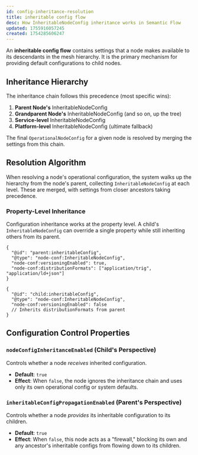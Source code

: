 ```yaml
---
id: config-inheritance-resolution
title: inheritable config flow
desc: How InheritableNodeConfig inheritance works in Semantic Flow
updated: 1755916057245
created: 1754285606247
---
```


An **inheritable config flow** contains settings that a node makes available to its descendants in the mesh hierarchy. It is the primary mechanism for providing default configurations to child nodes.

## Inheritance Hierarchy

The inheritance chain follows this precedence (most specific wins):

1.  **Parent Node's** InheritableNodeConfig
2.  **Grandparent Node's** InheritableNodeConfig (and so on, up the tree)
3.  **Service-level** InheritableNodeConfig
4.  **Platform-level** InheritableNodeConfig (ultimate fallback)

The final `OperationalNodeConfig` for a given node is resolved by merging the settings from this chain.

## Resolution Algorithm

When resolving a node's operational configuration, the system walks up the hierarchy from the node's parent, collecting `InheritableNodeConfig` at each level. These are merged, with settings from closer ancestors taking precedence.

### Property-Level Inheritance

Configuration inheritance works at the property level. A child's `InheritableNodeConfig` can override a single property while still inheriting others from its parent.

```jsonld
{
  "@id": "parent:inheritableConfig",
  "@type": "node-conf:InheritableNodeConfig",
  "node-conf:versioningEnabled": true,
  "node-conf:distributionFormats": ["application/trig", "application/ld+json"]
}

{
  "@id": "child:inheritableConfig",
  "@type": "node-conf:InheritableNodeConfig",
  "node-conf:versioningEnabled": false
  // Inherits distributionFormats from parent
}
```

## Configuration Control Properties

### `nodeConfigInheritanceEnabled` (Child's Perspective)

Controls whether a node *receives* inherited configuration.
-   **Default**: `true`
-   **Effect**: When `false`, the node ignores the inheritance chain and uses only its own operational config or system defaults.

### `inheritableConfigPropagationEnabled` (Parent's Perspective)

Controls whether a node *provides* its inheritable configuration to its children.
-   **Default**: `true`
-   **Effect**: When `false`, this node acts as a "firewall," blocking its own and any ancestor's inheritable configs from flowing down to its children.
